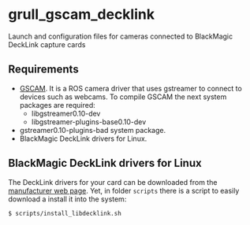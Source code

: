 # grull_gscam_decklink

Launch and configuration files for cameras connected to BlackMagic DeckLink capture cards

## Requirements

 * [GSCAM](http://wiki.ros.org/gscam). It is a ROS camera driver that uses gstreamer to connect to devices such as webcams. To compile GSCAM the next system packages are required:
   * libgstreamer0.10-dev
   * libgstreamer-plugins-base0.10-dev
 * gstreamer0.10-plugins-bad system package.
 * BlackMagic DeckLink drivers for Linux.

## BlackMagic DeckLink drivers for Linux

The DeckLink drivers for your card can be downloaded from the [manufacturer web page](http://www.blackmagicdesign.com/support). Yet, in folder ```scripts``` there is a script to easily download a install it into the system:

    $ scripts/install_libdecklink.sh
